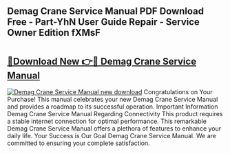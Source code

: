 ## Demag Crane Service Manual PDF Download Free - Part-YhN User Guide Repair - Service Owner Edition fXMsF

# <h2><a href="http://bc48860.oget.top/?id=Demag+Crane+Service+Manual">🔗Download New 👉🔴 Demag Crane Service Manual</a></h2>

[![Demag Crane Service Manual new download](https://i.imgur.com/5g1atiW.png)](http://bc48860.oget.top/?id=Demag+Crane+Service+Manual)
Congratulations on Your Purchase! This manual celebrates your new Demag Crane Service Manual and provides a roadmap to its successful operation. Important Information Demag Crane Service Manual Regarding Connectivity This product requires a stable internet connection for optimal performance. This remarkable Demag Crane Service Manual offers a plethora of features to enhance your daily life. Your Success is Our Goal Demag Crane Service Manual. We are committed to ensuring your complete satisfaction.
